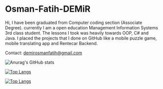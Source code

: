 # Osman-Fatih-DEMiR
Hi,
I have been graduated from Computer coding section (Associate Degree).
currently I am a open education Management Information Systems 3rd class
student. The lessons I took was heavily towards OOP, C# and Java. I placed the
projects that I done on GitHub like a mobile puzzle game, mobile translating app
and Rentecar Backend.

Contact: demirosmanfatih@gmail.com



![Anurag's GitHub stats](https://github-readme-stats.vercel.app/api?username=boole52&show_icons=true&theme=radical)




[![Top Langs](https://github-readme-stats.vercel.app/api/top-langs/?username=boole52&layout=compact)](https://github.com/anuraghazra/github-readme-stats)

[![Top Langs](https://github-readme-stats.vercel.app/api/top-langs/?username=boole52&layout=compact)](https://github.com/anuraghazra/github-readme-stats)
